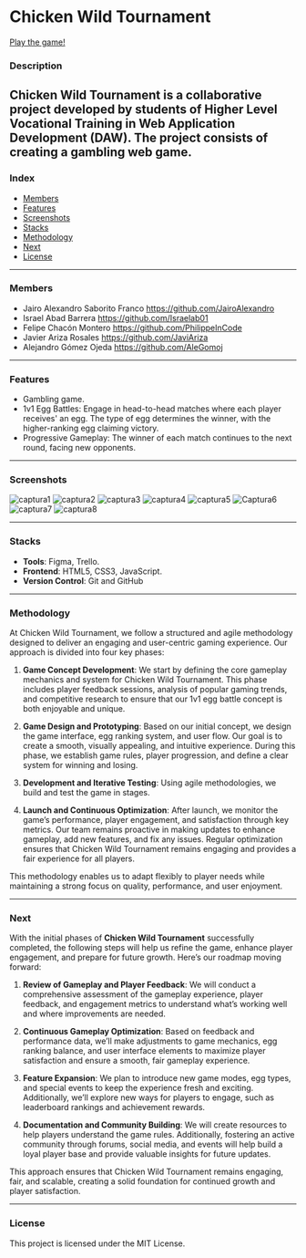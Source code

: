 # Chicken Wild Tournament

[Play the game!](https://cwt-five.vercel.app/)

### Description

**Chicken Wild Tournament** is a collaborative project developed by students of Higher Level Vocational Training in Web Application Development (DAW). The project consists of creating a gambling web game.
---

### Index
- [Members](#members)
- [Features](#features)
- [Screenshots](#screenshots)
- [Stacks](#stacks)
- [Methodology](#methodology)
- [Next](#next)
- [License](#license)

---

### Members

- Jairo Alexandro Saborito Franco https://github.com/JairoAlexandro
- Israel Abad Barrera https://github.com/Israelab01
- Felipe Chacón Montero https://github.com/PhilippeInCode
- Javier Ariza Rosales https://github.com/JaviAriza
- Alejandro Gómez Ojeda https://github.com/AleGomoj

---

### Features

- Gambling game.
- 1v1 Egg Battles: Engage in head-to-head matches where each player receives' an egg. The type of egg determines the winner, with the higher-ranking egg claiming victory.
- Progressive Gameplay: The winner of each match continues to the next round, facing new opponents.

---

### Screenshots

![captura1](https://github.com/user-attachments/assets/0cbc89cc-a402-4509-aef8-2aae3d9d265f)
![captura2](https://github.com/user-attachments/assets/3d083021-1cfa-4eef-b2fa-9d64d5800afb)
![captura3](https://github.com/user-attachments/assets/076be3fc-41af-41dc-9e4b-f4289241d7c4)
![captura4](https://github.com/user-attachments/assets/ce9e0d06-99d8-4218-abad-79251f112a28)
![captura5](https://github.com/user-attachments/assets/6461b8ac-22e4-40b9-8f27-92fc3a111998)
![Captura6](https://github.com/user-attachments/assets/2dd5ba83-e0bb-4b39-bfa6-a9735f1a98e2)
![captura7](https://github.com/user-attachments/assets/9ecfa05c-6f3c-4bb3-81c2-c30f2ace5a59)
![captura8](https://github.com/user-attachments/assets/db96d564-c676-41e5-ae68-9ab3d34baf9d)


---

### Stacks

- **Tools**: Figma, Trello.
- **Frontend**: HTML5, CSS3, JavaScript.
- **Version Control**: Git and GitHub

---

### Methodology

At Chicken Wild Tournament, we follow a structured and agile methodology designed to deliver an engaging and user-centric gaming experience. Our approach is divided into four key phases:

1. **Game Concept Development**: We start by defining the core gameplay mechanics and system for Chicken Wild Tournament. This phase includes player feedback sessions, analysis of popular gaming trends, and competitive research to ensure that our 1v1 egg battle concept is both enjoyable and unique.

2. **Game Design and Prototyping**: Based on our initial concept, we design the game interface, egg ranking system, and user flow. Our goal is to create a smooth, visually appealing, and intuitive experience. During this phase, we establish game rules, player progression, and define a clear system for winning and losing.

3. **Development and Iterative Testing**: Using agile methodologies, we build and test the game in stages.

4. **Launch and Continuous Optimization**: After launch, we monitor the game’s performance, player engagement, and satisfaction through key metrics. Our team remains proactive in making updates to enhance gameplay, add new features, and fix any issues. Regular optimization ensures that Chicken Wild Tournament remains engaging and provides a fair experience for all players.

This methodology enables us to adapt flexibly to player needs while maintaining a strong focus on quality, performance, and user enjoyment.

---

### Next

With the initial phases of **Chicken Wild Tournament** successfully completed, the following steps will help us refine the game, enhance player engagement, and prepare for future growth. Here’s our roadmap moving forward:

1. **Review of Gameplay and Player Feedback**: We will conduct a comprehensive assessment of the gameplay experience, player feedback, and engagement metrics to understand what’s working well and where improvements are needed.

2. **Continuous Gameplay Optimization**: Based on feedback and performance data, we’ll make adjustments to game mechanics, egg ranking balance, and user interface elements to maximize player satisfaction and ensure a smooth, fair gameplay experience.

3. **Feature Expansion**: We plan to introduce new game modes, egg types, and special events to keep the experience fresh and exciting. Additionally, we’ll explore new ways for players to engage, such as leaderboard rankings and achievement rewards.

4. **Documentation and Community Building**: We will create resources to help players understand the game rules. Additionally, fostering an active community through forums, social media, and events will help build a loyal player base and provide valuable insights for future updates.

This approach ensures that Chicken Wild Tournament remains engaging, fair, and scalable, creating a solid foundation for continued growth and player satisfaction.

---

### License

This project is licensed under the MIT License.

